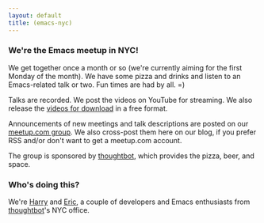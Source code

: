 ```yaml
---
layout: default
title: (emacs-nyc)
---
```


### We're the Emacs meetup in NYC!

We get together once a month or so (we're currently aiming for the first Monday of the month). We have some pizza and drinks and listen to an Emacs-related talk or two. Fun times are had by all. =)

Talks are recorded. We post the videos on YouTube for streaming. We also release the [videos for download] in a free format.

Announcements of new meetings and talk descriptions are posted on our [meetup.com group]. We also cross-post them here on our blog, if you prefer RSS and/or don't want to get a meetup.com account.

The group is sponsored by [thoughtbot], which provides the pizza, beer, and space.

### Who's doing this?

We're [Harry] and [Eric], a couple of developers and Emacs enthusiasts from [thoughtbot]'s NYC office.

[videos for download]: /videos.html
[meetup.com group]: http://www.meetup.com/New-York-Emacs-Meetup/
[Harry]: http://harryrschwartz.com
[Eric]: http://www.tabfugni.cc
[thoughtbot]: http://thoughtbot.com

